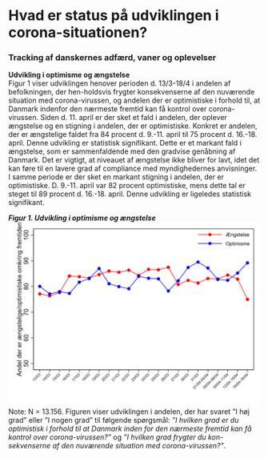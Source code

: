 # Hvad er status på udviklingen i corona-situationen?  
### Tracking af danskernes adfærd, vaner og oplevelser

**Udvikling i optimisme og ængstelse**  
Figur 1 viser udviklingen henover perioden d. 13/3-18/4 i andelen af befolkningen, der hen-holdsvis frygter konsekvenserne af den nuværende situation med corona-virussen, og andelen der er optimistiske i forhold til, at Danmark indenfor den nærmeste fremtid kan få kontrol over corona-virussen. Siden d. 11. april er der sket et fald i andelen, der oplever ængstelse og en stigning i andelen, der er optimistiske. Konkret er andelen, der er ængstelige faldet fra 84 procent d. 9.-11. april til 75 procent d. 16.-18. april. Denne udvikling er statistisk signifikant. Dette er et markant fald i ængstelse, som er sammenfaldende med den gradvise genåbning af Danmark. Det er vigtigt, at niveauet af ængstelse ikke bliver for lavt, idet det kan føre til en lavere grad af compliance med myndighedernes anvisninger. I samme periode er der sket en markant stigning i andelen, der er optimistiske. D. 9.-11. april var 82 procent optimistiske, mens dette tal er steget til 89 procent d. 16.-18. april. Denne udvikling er ligeledes statistisk signifikant.   

***Figur 1. Udvikling i optimisme og ængstelse***  
![figur 1](https://github.com/mariefly/HOPE/blob/master/figur_1.tif)   
Note: N = 13.156. Figuren viser udviklingen i andelen, der har svaret ”I høj grad” eller ”I nogen grad” til følgende spørgsmål: *”I hvilken grad er du optimistisk i forhold til at Danmark inden for den nærmeste fremtid kan få kontrol over corona-virussen?”* og *”I hvilken grad frygter du kon-sekvenserne af den nuværende situation med corona-virussen?"*.
